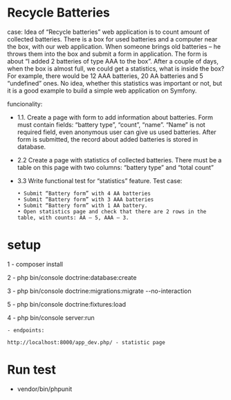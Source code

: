 Recycle Batteries
=======
case: Idea of “Recycle batteries” web application is to count amount of collected batteries. 
      There is a box for used batteries and a computer near the box, with our web application. When someone brings old batteries – he throws them into the box and submit a form in application. The form is about “I added 2 batteries of type AAA to the box”.
      After a couple of days, when the box is almost full, we could get a statistics, what is inside the box? For example, there would be 12 AAA batteries, 20 AA batteries and 5 “undefined” ones. No idea, whether this statistics was important or not, but it is a good example to build a simple web application on Symfony.

funcionality: 

* 1.1.	Create a page with form to add information about batteries. 
              Form must contain fields: “battery type”, “count”, “name”. “Name” is not required field, even anonymous user can give us used batteries. After form is submitted, the record about added batteries is stored in database.
              
* 2.2 Create a page with statistics of collected batteries. There must be a table on this page with two columns: “battery type” and “total count”
             
* 3.3 Write functional test for “statistics” feature. 
      Test case:
       
      •	Submit “Battery form” with 4 AA batteries
      •	Submit “Battery form” with 3 AAA batteries
      •	Submit “Battery form” with 1 AA battery.
      •	Open statistics page and check that there are 2 rows in the table, with counts: AA – 5, AAA – 3.
             
      
      

# setup
 1 - composer install
 
 2 - php bin/console doctrine:database:create 
 
 3 - php bin/console doctrine:migrations:migrate --no-interaction
 
 5 - php bin/console doctrine:fixtures:load
 
 4 - php bin/console server:run
 
    - endpoints:
        
    http://localhost:8000/app_dev.php/ - statistic page

    
# Run test
 * vendor/bin/phpunit


